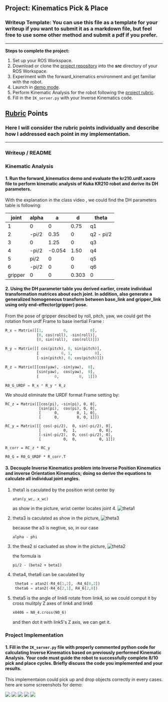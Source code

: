## Project: Kinematics Pick & Place
### Writeup Template: You can use this file as a template for your writeup if you want to submit it as a markdown file, but feel free to use some other method and submit a pdf if you prefer.

---


**Steps to complete the project:**  


1. Set up your ROS Workspace.
2. Download or clone the [project repository](https://github.com/udacity/RoboND-Kinematics-Project) into the ***src*** directory of your ROS Workspace.  
3. Experiment with the forward_kinematics environment and get familiar with the robot.
4. Launch in [demo mode](https://classroom.udacity.com/nanodegrees/nd209/parts/7b2fd2d7-e181-401e-977a-6158c77bf816/modules/8855de3f-2897-46c3-a805-628b5ecf045b/lessons/91d017b1-4493-4522-ad52-04a74a01094c/concepts/ae64bb91-e8c4-44c9-adbe-798e8f688193).
5. Perform Kinematic Analysis for the robot following the [project rubric](https://review.udacity.com/#!/rubrics/972/view).
6. Fill in the `IK_server.py` with your Inverse Kinematics code. 


[//]: # (Image References)

[theta1]: ./misc_images/theta1.png
[theta2]: ./misc_images/theta2.png
[theta3]: ./misc_images/theta3.png
[p1]: ./misc_images/1.png
[p2]: ./misc_images/2.png
[p3]: ./misc_images/3.png
[p5]: ./misc_images/5.png
[p7]: ./misc_images/7.png

## [Rubric](https://review.udacity.com/#!/rubrics/972/view) Points
### Here I will consider the rubric points individually and describe how I addressed each point in my implementation.  

---
### Writeup / README

### Kinematic Analysis
#### 1. Run the forward_kinematics demo and evaluate the kr210.urdf.xacro file to perform kinematic analysis of Kuka KR210 robot and derive its DH parameters.

With the explanation in the class video , we could find the DH parameters table is following:

joint | alpha | a | d | theta
--- | --- | --- | --- | ---
1 | 0       | 0     | 0.75  | q1
2 | -pi/2   | 0.35  | 0     | q2 - pi/2
3 |  0      | 1.25  | 0     | q3
4 | -pi/2   |-0.054 | 1.50  | q4
5 |  pi/2   | 0     | 0     | q5
6 | -pi/2   | 0     | 0     | q6
gripper | 0 | 0     | 0.303 | 0


#### 2. Using the DH parameter table you derived earlier, create individual transformation matrices about each joint. In addition, also generate a generalized homogeneous transform between base_link and gripper_link using only end-effector(gripper) pose.

From the pose of gripper descibed by roll, pitch, yaw, we could get the rotation from urdf Frame to base inertial Frame :
``` python
R_x = Matrix([[1,         0,          0],
              [0, cos(roll), -sin(roll)],
              [0, sin(roll),  cos(roll)]])

R_y = Matrix([[ cos(pitch), 0, sin(pitch)],
              [          0, 1,          0],
              [-sin(pitch), 0, cos(pitch)]])

R_z = Matrix([[cos(yaw), -sin(yaw),  0],
              [sin(yaw),  cos(yaw),  0],
              [       0,         0,  1]])

R0_G_URDF = R_x * R_y * R_z
```

We should eliminate the URDF format Frame setting by:
```
RC_z = Matrix([[cos(pi), -sin(pi), 0, 0],
               [sin(pi),  cos(pi), 0, 0],
               [      0,        0, 1, 0],
               [      0,        0, 0, 1]])

RC_y = Matrix([[ cos(-pi/2),  0, sin(-pi/2), 0],
               [          0,  1,          0, 0],
               [-sin(-pi/2),  0, cos(-pi/2), 0],
               [          0,  0,          0, 1]])

R_corr = RC_z * RC_y

R0_G = R0_G_URDF * R_corr.T
```

#### 3. Decouple Inverse Kinematics problem into Inverse Position Kinematics and inverse Orientation Kinematics; doing so derive the equations to calculate all individual joint angles.

1. theta1 is caculated by the position wrist center by
    ``` python
    atan(y_wc, x_wc)
    ```
    as show in the picture, wrist center locates joint 4.
    ![theta1](./misc_images/theta1.png)

2. theta3 is caculated as show in the picture,
    ![theta3](./misc_images/theta3.png)
   
   because the a3 is negtive, so, in our case
   ```
   alpha - phi
   ```

3. the thea2 si cacluated as show in the picture,
    ![theta2](./misc_images/theta2.png)
    
    the formula is 
    ```
    pi/2 - (beta2 + beta1)
    ```
4. theta4, theta6 can be caculated by
   ``` python 
    theta4 = atan2(-R4_6[1,2], -R4_6[0,2])
    theta6 = atan2(-R4_6[2,1], R4_6[2,0])
   ```

5. theta5 is the angle of link6 rotate from link4, so we could comput it by cross mulitply Z axes of link4 and link6
    ```python
    x0406 = N0_4.cross(N0_6)
    ```
    and then dot it with link5's Z axis, we can get it.

### Project Implementation

#### 1. Fill in the `IK_server.py` file with properly commented python code for calculating Inverse Kinematics based on previously performed Kinematic Analysis. Your code must guide the robot to successfully complete 8/10 pick and place cycles. Briefly discuss the code you implemented and your results. 

This implementaion could pick up and drop objects correctly in every cases. here are some screenshots for demo:

![](./misc_images/1.png)
![](./misc_images/2.png)
![](./misc_images/3.png)
![](./misc_images/5.png)
![](./misc_images/7.png)
